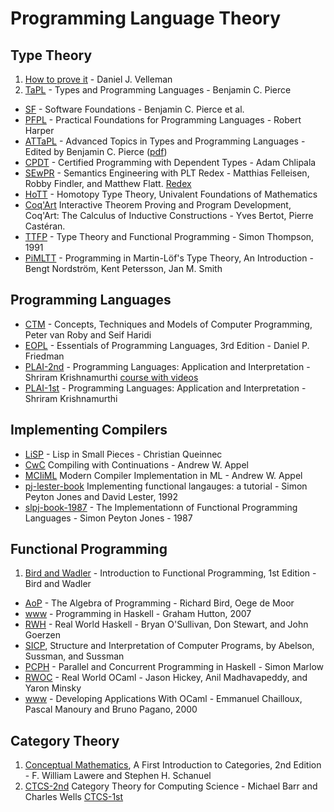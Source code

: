 Programming Language Theory
===========================

Type Theory
-----------

  1. [How to prove it](http://www.amazon.com/How-to-Prove-It-ebook/dp/B009XBOBL6/ref=tmm_kin_title_0) - Daniel J. Velleman
  1. [TaPL](http://www.cis.upenn.edu/~bcpierce/tapl/) - Types and Programming Languages - Benjamin C. Pierce

  - [SF](http://www.cis.upenn.edu/~bcpierce/sf/) - Software Foundations - Benjamin C. Pierce et al.
  - [PFPL](http://www.cs.cmu.edu/~rwh/plbook/book.pdf) - Practical Foundations for Programming Languages - Robert Harper
  - [ATTaPL](http://www.cis.upenn.edu/~bcpierce/attapl/) - Advanced Topics in Types and Programming Languages - Edited by Benjamin C. Pierce ([pdf](http://cs305.com/book/programming_languages/adv_types_pl/0262162288.pdf))
  - [CPDT](http://adam.chlipala.net/cpdt/) - Certified Programming with Dependent Types - Adam Chlipala
  - [SEwPR](http://mitpress.mit.edu/books/semantics-engineering-plt-redex) - Semantics Engineering with PLT Redex - Matthias Felleisen, Robby Findler, and Matthew Flatt. [Redex](http://redex.racket-lang.org/)
  - [HoTT](http://homotopytypetheory.org/book/) - Homotopy Type Theory, Univalent Foundations of Mathematics
  - [Coq'Art](http://www.labri.fr/perso/casteran/CoqArt/index.html) Interactive Theorem Proving and Program Development, Coq'Art: The Calculus of Inductive Constructions - Yves Bertot, Pierre Castéran.
  - [TTFP](http://www.cs.kent.ac.uk/people/staff/sjt/TTFP/) - Type Theory and Functional Programming - Simon Thompson, 1991
  - [PiMLTT](http://www.cse.chalmers.se/research/group/logic/book/) - Programming in Martin-Löf's Type Theory, An Introduction - Bengt Nordström, Kent Petersson, Jan M. Smith


Programming Languages
---------------------
  - [CTM](http://www.info.ucl.ac.be/~pvr/book.html) - Concepts, Techniques and Models of Computer Programming, Peter van Roby and Seif Haridi
  - [EOPL](http://www.eopl3.com/) - Essentials of Programming Languages, 3rd Edition - Daniel P. Friedman
  - [PLAI-2nd](http://cs.brown.edu/courses/cs173/2012/book/) - Programming Languages: Application and Interpretation - Shriram Krishnamurthi [course with videos](http://cs.brown.edu/courses/cs173/2012/)
  - [PLAI-1st](http://cs.brown.edu/~sk/Publications/Books/ProgLangs/) - Programming Languages: Application and Interpretation - Shriram Krishnamurthi


Implementing Compilers
----------------------

  - [LiSP](http://www.cambridge.org/us/academic/subjects/computer-science/programming-languages-and-applied-logic/lisp-small-pieces) - Lisp in Small Pieces - Christian Queinnec
  - [CwC](http://www.cambridge.org/us/academic/subjects/computer-science/programming-languages-and-applied-logic/compiling-continuations) Compiling with Continuations - Andrew W. Appel
  - [MCIiML](http://www.cs.princeton.edu/~appel/modern/ml/) Modern Compiler Implementation in ML - Andrew W. Appel
  - [pj-lester-book](http://research.microsoft.com/en-us/um/people/simonpj/papers/pj-lester-book/) Implementing functional langauges: a tutorial - Simon Peyton Jones and David Lester, 1992
  - [slpj-book-1987](http://research.microsoft.com/en-us/um/people/simonpj/papers/slpj-book-1987/) - The Implementationn of Functional Programming Languages - Simon Peyton Jones - 1987


Functional Programming
----------------------

  1. [Bird and Wadler](http://www.nlda-tw.nl/janmartin/vakken/TFIT/Extra%20materiaal/Bird_Wadler.%20Introduction%20to%20Functional%20Programming.1ed.pdf) - Introduction to Functional Programming, 1st Edition - Bird and Wadler

  - [AoP](http://www.amazon.com/books/dp/013507245X) - The Algebra of Programming - Richard Bird, Oege de Moor
  - [www](http://www.cs.nott.ac.uk/~gmh/book.html) - Programming in Haskell - Graham Hutton, 2007
  - [RWH](http://book.realworldhaskell.org/) - Real World Haskell - Bryan O'Sullivan, Don Stewart, and John Goerzen
  - [SICP](http://mitpress.mit.edu/sicp/), Structure and Interpretation of Computer Programs, by Abelson, Sussman, and Sussman
  - [PCPH](http://chimera.labs.oreilly.com/books/1230000000929) - Parallel and Concurrent Programming in Haskell - Simon Marlow
  - [RWOC](https://realworldocaml.org/) - Real World OCaml - Jason Hickey, Anil Madhavapeddy, and Yaron Minsky
  - [www](http://caml.inria.fr/pub/docs/oreilly-book/index.html) - Developing Applications With OCaml - Emmanuel Chailloux, Pascal Manoury and Bruno Pagano, 2000


Category Theory
---------------

  1. [Conceptual
  Mathematics](http://www.cambridge.org/us/academic/subjects/mathematics/logic-categories-and-sets/conceptual-mathematics-first-introduction-categories-2nd-edition),
  A First Introduction to Categories, 2nd Edition - F. William Lawere and Stephen H. Schanuel
  1. [CTCS-2nd](http://www.math.mcgill.ca/triples/Barr-Wells-ctcs.pdf) Category Theory for Computing Science - Michael Barr
  and Charles Wells [CTCS-1st](http://fef.ogu.edu.tr/matbil/eilgaz/kategori.pdf)

